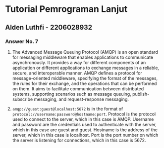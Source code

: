 # Tutorial Pemrograman Lanjut
## Alden Luthfi - 2206028932

### Answer No. 7
1. The Advanced Message Queuing Protocol (AMQP) is an open standard for messaging middleware that enables applications to communicate asynchronously. It provides a way for different components of an application or different applications to exchange messages in a reliable, secure, and interoperable manner. AMQP defines a protocol for message-oriented middleware, specifying the format of the messages, the rules for their exchange, and the operations that can be performed on them. It aims to facilitate communication between distributed systems, supporting scenarios such as message queuing, publish-subscribe messaging, and request-response messaging.

2. `amqp://guest:guest@localhost:5672` is in the format of `protocol://username:password@hostname:port`. Protocol is the protocol used to connect to the server, which in this case is AMQP. Username and password are the credentials used to authenticate with the server, which in this case are guest and guest. Hostname is the address of the server, which in this case is localhost. Port is the port number on which the server is listening for connections, which in this case is 5672.


